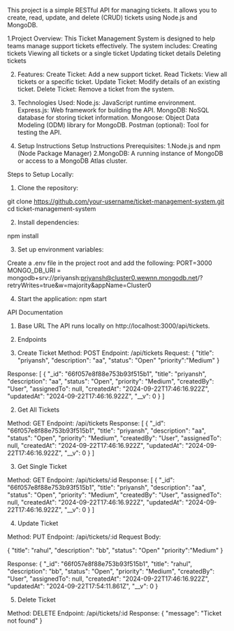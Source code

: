 This project is a simple RESTful API for managing tickets. It allows you to create, read, update, and delete (CRUD) tickets using Node.js and MongoDB.

1.Project Overview:
This Ticket Management System is designed to help teams manage support tickets effectively. The system includes:
Creating tickets
Viewing all tickets or a single ticket
Updating ticket details
Deleting tickets

2. Features:
Create Ticket: Add a new support ticket.
Read Tickets: View all tickets or a specific ticket.
Update Ticket: Modify details of an existing ticket.
Delete Ticket: Remove a ticket from the system.

3. Technologies Used:
Node.js: JavaScript runtime environment.
Express.js: Web framework for building the API.
MongoDB: NoSQL database for storing ticket information.
Mongoose: Object Data Modeling (ODM) library for MongoDB.
Postman (optional): Tool for testing the API.

4. Setup Instructions
Setup Instructions Prerequisites:
1.Node.js and npm (Node Package Manager)
2.MongoDB: A running instance of MongoDB or access to a MongoDB Atlas cluster.

Steps to Setup Locally:
1. Clone the repository:

git clone https://github.com/your-username/ticket-management-system.git
cd ticket-management-system

2. Install dependencies:

npm install

3. Set up environment variables:

Create a .env file in the project root and add the following:
PORT=3000
MONGO_DB_URI = mongodb+srv://priyansh:priyansh@cluster0.wewnn.mongodb.net/?retryWrites=true&w=majority&appName=Cluster0

4. Start the application:
npm start

API Documentation

1. Base URL
The API runs locally on http://localhost:3000/api/tickets.

2. Endpoints

1.  Create Ticket
Method: POST
Endpoint: /api/tickets
Request:
{
  "title": "priyansh",
  "description": "aa",
  "status": "Open"
  "priority":"Medium"
}

Response:
[
  {
    "_id": "66f057e8f88e753b93f515b1",
    "title": "priyansh",
    "description": "aa",
    "status": "Open",
    "priority": "Medium",
    "createdBy": "User",
    "assignedTo": null,
    "createdAt": "2024-09-22T17:46:16.922Z",
    "updatedAt": "2024-09-22T17:46:16.922Z",
    "__v": 0
  }
]

2. Get All Tickets

Method: GET
Endpoint: /api/tickets
Response:
[
  {
    "_id": "66f057e8f88e753b93f515b1",
    "title": "priyansh",
    "description": "aa",
    "status": "Open",
    "priority": "Medium",
    "createdBy": "User",
    "assignedTo": null,
    "createdAt": "2024-09-22T17:46:16.922Z",
    "updatedAt": "2024-09-22T17:46:16.922Z",
    "__v": 0
  }
]

3. Get Single Ticket

Method: GET
Endpoint: /api/tickets/:id
Response:
[
  {
    "_id": "66f057e8f88e753b93f515b1",
    "title": "priyansh",
    "description": "aa",
    "status": "Open",
    "priority": "Medium",
    "createdBy": "User",
    "assignedTo": null,
    "createdAt": "2024-09-22T17:46:16.922Z",
    "updatedAt": "2024-09-22T17:46:16.922Z",
    "__v": 0
  }
]

4. Update Ticket

Method: PUT
Endpoint: /api/tickets/:id
Request Body:

{
  "title": "rahul",
  "description": "bb",
  "status": "Open"
  "priority":"Medium"
}

Response:
{
  "_id": "66f057e8f88e753b93f515b1",
  "title": "rahul",
  "description": "bb",
  "status": "Open",
  "priority": "Medium",
  "createdBy": "User",
  "assignedTo": null,
  "createdAt": "2024-09-22T17:46:16.922Z",
  "updatedAt": "2024-09-22T17:54:11.861Z",
  "__v": 0
}

5. Delete Ticket

Method: DELETE
Endpoint: /api/tickets/:id
Response:
{
  "message": "Ticket not found"
}



